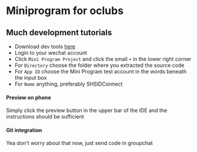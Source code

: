 # Miniprogram for oclubs

## Much development tutorials
- Download dev tools [here](https://developers.weixin.qq.com/miniprogram/dev/devtools/devtools.html)
- Login to your wechat account
- Click `Mini Program Project` and click the small `+` in the lower right corner
- For `Directory` choose the folder where you extracted the source code
- For `App ID` choose the Mini Program test account in the words beneath the input box
- For `Name` anything, preferably SHSIDConnect

#### Preview on phone
Simply click the preview button in the upper bar of the IDE and the instructions should be sufficient

#### Git integration
Yea don't worry about that now, just send code in groupchat
